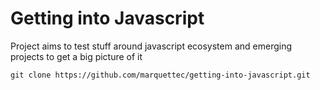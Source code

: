 

# Getting into Javascript

Project aims to test stuff around javascript ecosystem and emerging projects to get a big picture of it

```
git clone https://github.com/marquettec/getting-into-javascript.git
```

